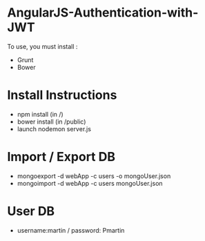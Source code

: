 AngularJS-Authentication-with-JWT
=================================

To use, you must install :
+ Grunt
+ Bower


Install Instructions
=====================

+ npm install (in /)
+ bower install (in /public)
+ launch nodemon server.js


Import / Export DB
=====================

+ mongoexport -d webApp -c users -o mongoUser.json
+ mongoimport -d webApp -c users mongoUser.json

User DB
=======

+ username:martin / password: Pmartin